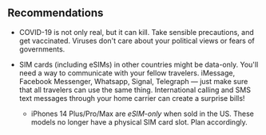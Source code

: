 ## Recommendations

* COVID-19 is not only real, but it can kill. Take sensible precautions, and get vaccinated. Viruses don't care about your political views or fears of governments.

* SIM cards (including eSIMs) in other countries might be data-only. You'll need a way to communicate with your fellow travelers. iMessage, Facebook Messenger, Whatsapp, Signal, Telegraph — just make sure that all travelers can use the same thing. International calling and SMS text messages through your home carrier can create a surprise bills!

    * iPhones 14 Plus/Pro/Max are _eSIM-only_ when sold in the US. These models no longer have a physical SIM card slot. Plan accordingly.
